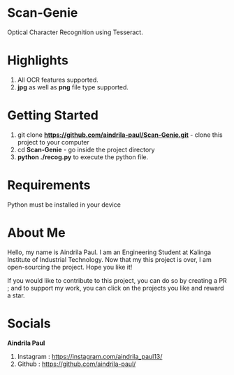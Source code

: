 # Scan-Genie
Optical Character Recognition using Tesseract. 

# Highlights
1. All OCR features supported.
2. __jpg__ as well as __png__ file type supported.

# Getting Started
1.  git clone __https://github.com/aindrila-paul/Scan-Genie.git__ - clone this project to your computer
2. cd __Scan-Genie__ - go inside the project directory
3. __python ./recog.py__ to execute the python file.

# Requirements
Python must be installed in your device

# About Me
Hello, my name is Aindrila Paul. I am an Engineering Student at Kalinga Institute of Industrial Technology. Now that my this project is over, I am open-sourcing the project. Hope you like it!

If you would like to contribute to this project, you can do so by creating a PR ; and to support my work, you can click on the projects you like and reward a star.

# Socials

__Aindrila Paul__
 1. Instagram : https://instagram.com/aindrila_paul13/
 2. Github : https://github.com/aindrila-paul/
